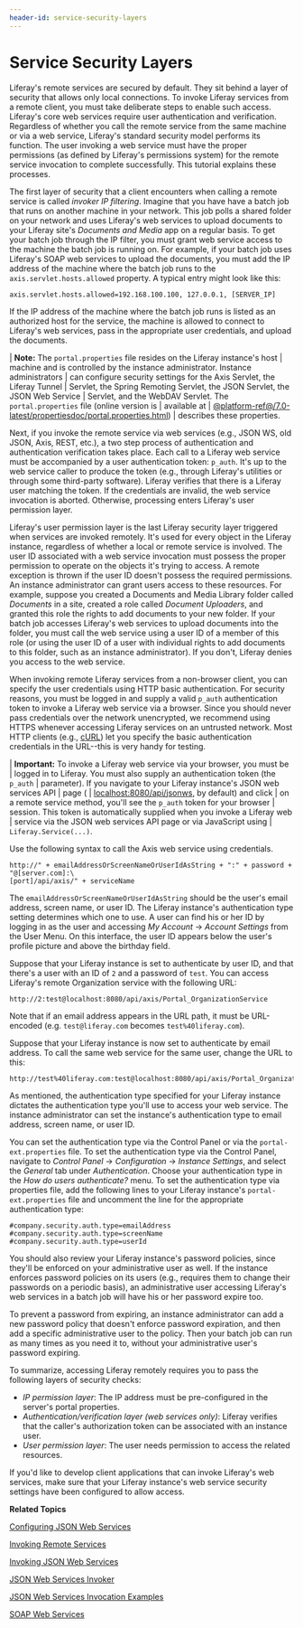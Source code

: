 ```yaml
---
header-id: service-security-layers
---
```


# Service Security Layers

Liferay's remote services are secured by default. They sit behind a layer of
security that allows only local connections. To invoke Liferay services from a 
remote client, you must take deliberate steps to enable such access. Liferay's 
core web services require user authentication and verification. Regardless of
whether you call the remote service from the same machine or via a web service, 
Liferay's standard security model performs its function. The user invoking a web
service must have the proper permissions (as defined by Liferay's permissions
system) for the remote service invocation to complete successfully. This 
tutorial explains these processes. 

The first layer of security that a client encounters when calling a remote
service is called *invoker IP filtering*. Imagine that you have have a batch job
that runs on another machine in your network. This job polls a shared folder on
your network and uses Liferay's web services to upload documents to your Liferay 
site's *Documents and Media* app on a regular basis. To get your batch job 
through the IP filter, you must grant web service access to the machine the 
batch job is running on. For example, if your batch job uses Liferay's SOAP web
services to upload the documents, you must add the IP address of the machine
where the batch job runs to the `axis.servlet.hosts.allowed` property. A typical
entry might look like this:

    axis.servlet.hosts.allowed=192.168.100.100, 127.0.0.1, [SERVER_IP]

If the IP address of the machine where the batch job runs is listed as an
authorized host for the service, the machine is allowed to connect to Liferay's 
web services, pass in the appropriate user credentials, and upload the 
documents. 

| **Note:** The `portal.properties` file resides on the Liferay instance's host
| machine and is controlled by the instance administrator. Instance administrators
| can configure security settings for the Axis Servlet, the Liferay Tunnel
| Servlet, the Spring Remoting Servlet, the JSON Servlet, the JSON Web Service
| Servlet, and the WebDAV Servlet. The `portal.properties` file (online version is
| available at
| [@platform-ref@/7.0-latest/propertiesdoc/portal.properties.html](@platform-ref@/7.0-latest/propertiesdoc/portal.properties.html))
| describes these properties.

Next, if you invoke the remote service via web services (e.g., JSON WS, old 
JSON, Axis, REST, etc.), a two step process of authentication and authentication
verification takes place. Each call to a Liferay web service must be accompanied 
by a user authentication token: `p_auth`. It's up to the web service caller to 
produce the token (e.g., through Liferay's utilities or through some third-party 
software). Liferay verifies that there is a Liferay user matching the token. If 
the credentials are invalid, the web service invocation is aborted. Otherwise, 
processing enters Liferay's user permission layer. 

Liferay's user permission layer is the last Liferay security layer triggered
when services are invoked remotely. It's used for every object in the Liferay 
instance, regardless of whether a local or remote service is involved. The user 
ID associated with a web service invocation must possess the proper permission 
to operate on the objects it's trying to access. A remote exception is thrown if
the user ID doesn't possess the required permissions. An instance administrator
can grant users access to these resources. For example, suppose you created a
Documents and Media Library folder called *Documents* in a site, created a role
called *Document Uploaders*, and granted this role the rights to add documents
to your new folder. If your batch job accesses Liferay's web services to upload
documents into the folder, you must call the web service using a user ID of a
member of this role (or using the user ID of a user with individual rights to
add documents to this folder, such as an instance administrator). If you don't,
Liferay denies you access to the web service. 

When invoking remote Liferay services from a non-browser client, you can specify
the user credentials using HTTP basic authentication. For security reasons, you
must be logged in and supply a valid `p_auth` authentication token to invoke a 
Liferay web service via a browser. Since you should never pass credentials over 
the network unencrypted, we recommend using HTTPS whenever accessing Liferay 
services on an untrusted network. Most HTTP clients (e.g.,
[cURL](http://curl.haxx.se/)) let you specify the basic authentication 
credentials in the URL--this is very handy for testing.

| **Important:** To invoke a Liferay web service via your browser, you must be
| logged in to Liferay. You must also supply an authentication token (the `p_auth`
| parameter). If you navigate to your Liferay instance's JSON web services API
| page (
| [localhost:8080/api/jsonws](localhost:8080/api/jsonws), by default) and click
| on a remote service method, you'll see the `p_auth` token for your browser
| session. This token is automatically supplied when you invoke a Liferay web
| service via the JSON web services API page or via JavaScript using
| `Liferay.Service(...)`.

Use the following syntax to call the Axis web service using credentials.

    http://" + emailAddressOrScreenNameOrUserIdAsString + ":" + password + "@[server.com]:\
    [port]/api/axis/" + serviceName

The `emailAddressOrScreenNameOrUserIdAsString` should be the user's email
address, screen name, or user ID. The Liferay instance's authentication type 
setting determines which one to use. A user can find his or her ID by logging in 
as the user and accessing *My Account* &rarr; *Account Settings* from the User 
Menu. On this interface, the user ID appears below the user's profile picture 
and above the birthday field. 

Suppose that your Liferay instance is set to authenticate by user ID, and that 
there's a user with an ID of `2` and a password of `test`. You can access 
Liferay's remote Organization service with the following URL: 

    http://2:test@localhost:8080/api/axis/Portal_OrganizationService

Note that if an email address appears in the URL path, it must be URL-encoded 
(e.g. `test@liferay.com` becomes `test%40liferay.com`). 

Suppose that your Liferay instance is now set to authenticate by email address. 
To call the same web service for the same user, change the URL to this: 

    http://test%40liferay.com:test@localhost:8080/api/axis/Portal_OrganizationService

As mentioned, the authentication type specified for your Liferay instance 
dictates the authentication type you'll use to access your web service. The 
instance administrator can set the instance's authentication type to email 
address, screen name, or user ID. 

You can set the authentication type via the Control Panel or via the
`portal-ext.properties` file. To set the authentication type via the Control 
Panel, navigate to  *Control Panel* &rarr; *Configuration* &rarr; *Instance 
Settings*, and select the *General* tab under *Authentication*. Choose your 
authentication type in the *How do users authenticate?* menu. To set the 
authentication type via properties file, add the following lines to your Liferay 
instance's `portal-ext.properties` file and uncomment the line for the 
appropriate authentication type: 

    #company.security.auth.type=emailAddress
    #company.security.auth.type=screenName
    #company.security.auth.type=userId

You should also review your Liferay instance's password policies, since they'll 
be enforced on your administrative user as well. If the instance enforces 
password policies on its users (e.g., requires them to change their passwords on 
a periodic basis), an administrative user accessing Liferay's web services in a 
batch job will have his or her password expire too. 

To prevent a password from expiring, an instance administrator can add a new 
password policy that doesn't enforce password expiration, and then add a 
specific administrative user to the policy. Then your batch job can run as many 
times as you need it to, without your administrative user's password expiring. 

To summarize, accessing Liferay remotely requires you to pass the following
layers of security checks:

- *IP permission layer*: The IP address must be pre-configured in the server's
  portal properties. 
- *Authentication/verification layer (web services only)*: Liferay verifies that
  the caller's authorization token can be associated with an instance user.  
- *User permission layer*: The user needs permission to access the related
  resources. 

If you'd like to develop client applications that can invoke Liferay's web
services, make sure that your Liferay instance's web service security settings
have been configured to allow access. 

**Related Topics**

[Configuring JSON Web Services](/docs/7-0/tutorials/-/knowledge_base/t/portal-configuration-of-json-web-services)

[Invoking Remote Services](/docs/7-0/tutorials/-/knowledge_base/t/invoking-remote-services)

[Invoking JSON Web Services](/docs/7-0/tutorials/-/knowledge_base/t/invoking-json-web-services)

[JSON Web Services Invoker](/docs/7-0/tutorials/-/knowledge_base/t/json-web-services-invoker)

[JSON Web Services Invocation Examples](/docs/7-0/tutorials/-/knowledge_base/t/json-web-services-invocation-examples)

[SOAP Web Services](/docs/7-0/tutorials/-/knowledge_base/t/soap-web-services)
